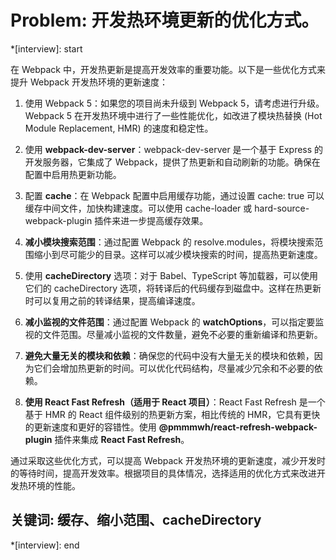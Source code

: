 # Problem: 开发热环境更新的优化方式。

*[interview]: start

在 Webpack 中，开发热更新是提高开发效率的重要功能。以下是一些优化方式来提升 Webpack 开发热环境的更新速度：

1. 使用 Webpack 5：如果您的项目尚未升级到 Webpack 5，请考虑进行升级。Webpack 5 在开发热环境中进行了一些性能优化，如改进了模块热替换 (Hot Module Replacement, HMR) 的速度和稳定性。

2. 使用 **webpack-dev-server**：webpack-dev-server 是一个基于 Express 的开发服务器，它集成了 Webpack，提供了热更新和自动刷新的功能。确保在配置中启用热更新功能。

3. 配置 **cache**：在 Webpack 配置中启用缓存功能，通过设置 cache: true 可以缓存中间文件，加快构建速度。可以使用 cache-loader 或 hard-source-webpack-plugin 插件来进一步提高缓存效果。

4. **减小模块搜索范围**：通过配置 Webpack 的 resolve.modules，将模块搜索范围缩小到尽可能少的目录。这样可以减少模块搜索的时间，提高热更新速度。

5. 使用 **cacheDirectory** 选项：对于 Babel、TypeScript 等加载器，可以使用它们的 cacheDirectory 选项，将转译后的代码缓存到磁盘中。这样在热更新时可以复用之前的转译结果，提高编译速度。

6. **减小监视的文件范围**：通过配置 Webpack 的 **watchOptions**，可以指定要监视的文件范围。尽量减小监视的文件数量，避免不必要的重新编译和热更新。

7. **避免大量无关的模块和依赖**：确保您的代码中没有大量无关的模块和依赖，因为它们会增加热更新的时间。可以优化代码结构，尽量减少冗余和不必要的依赖。

8. **使用 React Fast Refresh（适用于 React 项目）**：React Fast Refresh 是一个基于 HMR 的 React 组件级别的热更新方案，相比传统的 HMR，它具有更快的更新速度和更好的容错性。使用 **@pmmmwh/react-refresh-webpack-plugin** 插件来集成 **React Fast Refresh**。

通过采取这些优化方式，可以提高 Webpack 开发热环境的更新速度，减少开发时的等待时间，提高开发效率。根据项目的具体情况，选择适用的优化方式来改进开发热环境的性能。

## 关键词: 缓存、缩小范围、cacheDirectory
*[interview]: end
